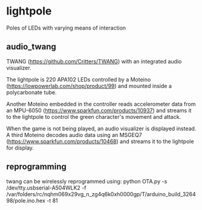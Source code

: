 # lightpole
Poles of LEDs with varying means of interaction

## audio_twang
TWANG (https://github.com/Critters/TWANG) with an integrated audio visualizer.

The lightpole is 220 APA102 LEDs controlled by a Moteino (https://lowpowerlab.com/shop/product/99) and mounted inside a polycarbonate tube.

Another Moteino embedded in the controller reads accelerometer data from an MPU-6050 (https://www.sparkfun.com/products/10937) and streams it to the lightpole to control the green character's movement and attack.

When the game is not being played, an audio visualizer is displayed instead.  A third Moteino decodes audio data using an MSGEQ7 (https://www.sparkfun.com/products/10468) and streams it to the lightpole for display.

## reprogramming
twang can be wirelessly reprogrammed using: python OTA.py -s /dev/tty.usbserial-A504WLK2 -f /var/folders/rc/nqhm069x29vg_n_zg4q6k0xh0000gp/T/arduino_build_326498/pole.ino.hex -t 81